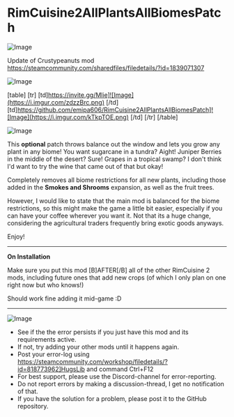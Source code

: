 # RimCuisine2AllPlantsAllBiomesPatch

![Image](https://i.imgur.com/WAEzk68.png)

Update of Crustypeanuts mod
https://steamcommunity.com/sharedfiles/filedetails/?id=1839071307

![Image](https://i.imgur.com/7Gzt3Rg.png)


[table]
	[tr]
		[td]https://invite.gg/Mlie]![Image](https://i.imgur.com/zdzzBrc.png)
[/td]
		[td]https://github.com/emipa606/RimCuisine2AllPlantsAllBiomesPatch]![Image](https://i.imgur.com/kTkpTOE.png)
[/td]
	[/tr]
[/table]
	
![Image](https://i.imgur.com/NOW7jU1.png)


This **optional** patch throws balance out the window and lets you grow any plant in any biome! You want sugarcane in a tundra? Aight! Juniper Berries in the middle of the desert? Sure! Grapes in a tropical swamp? I don't think I'd want to try the wine that came out of that but okay!

Completely removes all biome restrictions for all new plants, including those added in the **Smokes and Shrooms** expansion, as well as the fruit trees. 

However, I would like to state that the main mod is balanced for the biome restrictions, so this might make the game a little bit easier, especially if you can have your coffee wherever you want it.  Not that its a huge change, considering the agricultural traders frequently bring exotic goods anyways.

Enjoy!

-------------------------------------------------------------

**On Installation**

Make sure you put this mod [B]AFTER[/B] all of the other RimCuisine 2 mods, including future ones that add new crops (of which I only plan on one right now but who knows!)

Should work fine adding it mid-game :D

------------------------------------------------------------

![Image](https://i.imgur.com/Rs6T6cr.png)



-  See if the the error persists if you just have this mod and its requirements active.
-  If not, try adding your other mods until it happens again.
-  Post your error-log using https://steamcommunity.com/workshop/filedetails/?id=818773962]HugsLib and command Ctrl+F12
-  For best support, please use the Discord-channel for error-reporting.
-  Do not report errors by making a discussion-thread, I get no notification of that.
-  If you have the solution for a problem, please post it to the GitHub repository.



